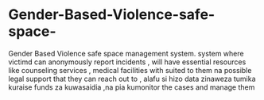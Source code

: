 # Gender-Based-Violence-safe-space-
Gender Based Violence safe space management system.
 system where victimd can anonymously report incidents , 
 will have essential resources like counseling services ,
 medical facilities  with suited to them na possible legal support 
 that they can reach out to , alafu si hizo data zinaweza tumika kuraise 
 funds za kuwasaidia ,na pia kumonitor the cases  and manage them
